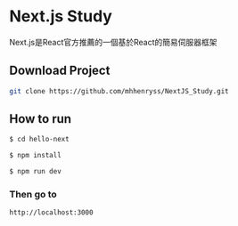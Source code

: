 # Next.js Study
Next.js是React官方推薦的一個基於React的簡易伺服器框架

## Download Project
```bash
git clone https://github.com/mhhenryss/NextJS_Study.git
```

## How to run
```bash
$ cd hello-next

$ npm install

$ npm run dev
```

### Then go to 
`http://localhost:3000`
